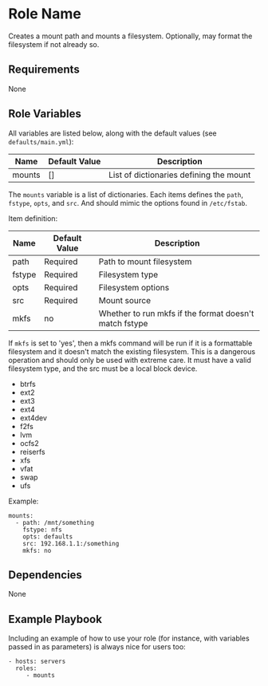 Role Name
=========

Creates a mount path and mounts a filesystem.  Optionally, may format the filesystem if not already so.

Requirements
------------

None

Role Variables
--------------

All variables are listed below, along with the default values (see `defaults/main.yml`):

| Name | Default Value | Description |
| ---- | ----- | ----------- |
| mounts | [] | List of dictionaries defining the mount

The `mounts` variable is a list of dictionaries.  Each items defines the `path`, `fstype`, `opts`, and `src`.  And should mimic the options found in `/etc/fstab`. 

Item definition:

| Name | Default Value | Description |
| ---- | ----- | ----------- |
| path | Required | Path to mount filesystem |
| fstype | Required | Filesystem type|
| opts | Required | Filesystem options |
| src | Required | Mount source  |
| mkfs | no | Whether to run mkfs if the format doesn't match fstype |



If `mkfs` is set to 'yes', then a mkfs command will be run if it is a formattable filesystem and it doesn't match the existing filesystem.  This is a dangerous operation and should only be used with extreme care. It must have a valid filesystem type, and the src must be  a local block device.

- btrfs
- ext2
- ext3
- ext4
- ext4dev
- f2fs
- lvm
- ocfs2
- reiserfs
- xfs
- vfat
- swap
- ufs

Example:

    mounts:
      - path: /mnt/something
        fstype: nfs
        opts: defaults
        src: 192.168.1.1:/something
        mkfs: no
Dependencies
------------

None

Example Playbook
----------------

Including an example of how to use your role (for instance, with variables passed in as parameters) is always nice for users too:

    - hosts: servers
      roles:
         - mounts
